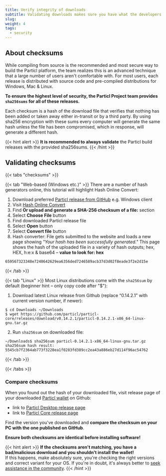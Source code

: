 ```yaml
---
title: Verify integrity of downloads
subtitle: Validating downloads makes sure you have what the developers released – and not installing any fake or malware-infected software
slug: 
weight: 4
tags:
  - security
---
```


## About checksums

While compiling from source is the recommended and most secure way to build the Particl platform, the team realizes this is an advanced technique that a large number of users aren't comfortable with. For most users, each release is distributed with source code and pre-compiled distributions for Windows, Mac & Linux.

**To ensure the highest level of security, the Particl Project team provides `sha256sums` for all of these releases.**

Each checksum is a hash of the download file that verifies that nothing has been added or taken away either in-transit or by a third party. By using sha256 encryption with these sums every computer will generate the same hash unless the file has been compromised, which in response, will generate a different hash.

{{< hint alert >}}
**It is recommended to always validate** the Particl build releases with the provided sha256sums.
{{< /hint >}}

## Validating checksums

{{< tabs "checksums" >}}

{{< tab "Web-based (Windows etc.)" >}}
There are a number of hash generators online, this tutorial will highlight Hash Online Convert:

1. Download preferred [Particl release from GitHub](https://github.com/particl/particl-core/releases/latest) e.g. Windows client
2. Visit [Hash Online Convert](http://hash.online-convert.com/sha256-generator)
3. Find **Or upload and generate a SHA-256 checksum of a file:** section
4. Select **Choose File** button
5. Find downloaded Particl release file
6. Select **Open** button
7. Select **Convert file** button
8. Hash converter: File gets submitted to the website and loads a new page showing _"Your hash has been successfully generated."_ This page shows the hash of the uploaded file in a variety of hash outputs; hex, HEX, h:e:x & base64 – **value to look for: hex**

```
659567323348e7240642629ea6356ded7246589acb37d3d02f8eade3f2e2d15e
```
{{< /tab >}}

{{< tab "Linux" >}}
Most Linux distributions come with the `sha256sum` by default (beginner hint – only copy code after "$"):

1. Download latest Linux release from Github (replace “0.14.2.1” with current version number, if newer):

```
$ cd Downloads ~/Downloads
$ wget https://github.com/particl/particl-core/releases/download/v0.14.2.1/particl-0.14.2.1-x86_64-linux-gnu.tar.gz
```

2. Run `sha256sum` on downloaded file:

```
~/Downloads$ sha256sum particl-0.14.2.1-x86_64-linux-gnu.tar.gz
sha256sum hash result: 5545cb7f2364ab773f3228ea1f0283fd389cc2ea43a886eb27d114f96ac54762
```
{{< /tab >}}

{{< /tabs >}}


### Compare checksums

When you found out the hash of your downloaded file, visit release page of your downloaded [Particl wallet](/learn/wallets/overview) on Github:

- link to [Particl Desktop release page](https://github.com/particl/particl-desktop/releases)
- link to [Particl Core release page](https://github.com/particl/particl-core/releases)

Find the version you've downloaded and **compare the checksum on your PC with the one published on GitHub**.

**Ensure both checksums are identical before installing software!**

{{< hint alert >}}
**If the checksums aren't matching, you have a bad/malicious download and you shouldn't install the wallet!**\
If this happens, make absolutely sure, you're checking the right versions and correct variant for your OS. If you're in doubt, it's always better to [seek assistance in the community](/support/overview).
{{< /hint >}}
